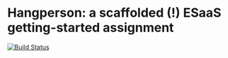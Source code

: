 Hangperson: a scaffolded (!) ESaaS getting-started assignment
=============================================================

[![Build Status](https://magnum.travis-ci.com/saasbook/hw-sinatra-saas-hangperson-ci.svg?token=CPXPCn5Dy1cwCKsavtqL&branch=master)](https://magnum.travis-ci.com/saasbook/hw-sinatra-saas-hangperson-ci)